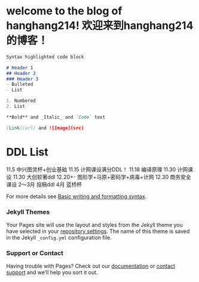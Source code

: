 # welcome to the blog of hanghang214! 欢迎来到hanghang214的博客！
```markdown
Syntax highlighted code block

# Header 1
## Header 2
### Header 3
- Bulleted
- List

1. Numbered
2. List

**Bold** and _Italic_ and `Code` text

[Link](url) and ![Image](src)
```
# DDL List
11.5 中兴图灵杯+创业基础
11.15 计网课设满分DDL！
11.18 编译原理
11.30 计网课设
11.30 大创软著ddl
12.20+- 图形学+马原+密码学+病毒+计网
12.30 商务安全课设
2～3月 投稿ddl
4月 蓝桥杯

For more details see [Basic writing and formatting syntax](https://docs.github.com/en/github/writing-on-github/getting-started-with-writing-and-formatting-on-github/basic-writing-and-formatting-syntax).

### Jekyll Themes

Your Pages site will use the layout and styles from the Jekyll theme you have selected in your [repository settings](https://github.com/hanghang214/hanghang214.justrollit/settings/pages). The name of this theme is saved in the Jekyll `_config.yml` configuration file.

### Support or Contact

Having trouble with Pages? Check out our [documentation](https://docs.github.com/categories/github-pages-basics/) or [contact support](https://support.github.com/contact) and we’ll help you sort it out.

